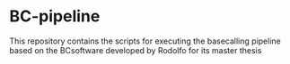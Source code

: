 # BC-pipeline
This repository contains the scripts for executing the basecalling pipeline based on the BCsoftware developed by Rodolfo for its master thesis
